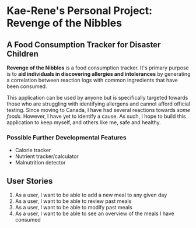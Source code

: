 # Kae-Rene's Personal Project: Revenge of the Nibbles
## A Food Consumption Tracker for Disaster Children

**Revenge of the Nibbles** is a food consumption tracker. It's primary purpose is to **aid individuals in 
discovering allergies and intolerances** by generating a correlation between reaction logs with common 
ingredients that have been consumed.

This application can be used by anyone but is specifically targeted towards those who are struggling with 
identifying allergens and cannot afford official testing. Since moving to Canada, I have had several reactions 
towards *some foods.* However, I have yet to identify a cause. As such, I hope to build this application to keep myself,
and others like me, safe and healthy.

### Possible Further Developmental Features
- Calorie tracker
- Nutrient tracker/calculator
- Malnutrition detector

## User Stories
1. As a user, I want to be able to add a new meal to any given day
2. As a user, I want to be able to review past meals
3. As a user, I want to be able to modify past meals
4. As a user, I want to be able to see an overview of the meals I have consumed